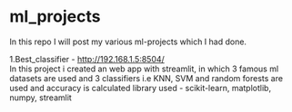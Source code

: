# ml_projects
In this repo I will post my various ml-projects which I had done. 

1.Best_classifier - http://192.168.1.5:8504/  
In this project i created an web app with streamlit, in which 3 famous ml datasets are used and 3 classifiers i.e KNN, SVM and random forests are used and accuracy is calculated
library used - scikit-learn, matplotlib, numpy, streamlit
